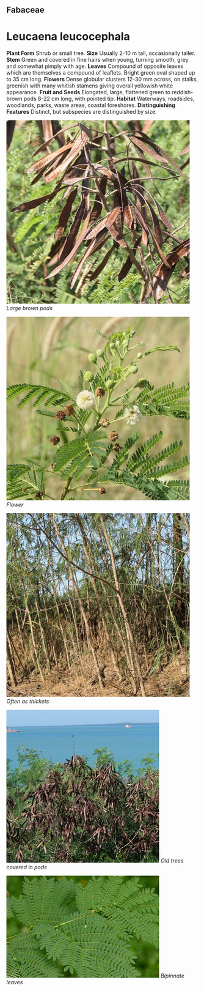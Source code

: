 ## Fabaceae
# Leucaena leucocephala
 **Plant Form** Shrub or small tree. **Size** Usually 2-10 m tall, occasionally taller. **Stem** Green and covered in fine hairs when young, turning smooth, grey and somewhat pimply with age. **Leaves** Compound of opposite leaves which are themselves a compound of leaflets. Bright green oval shaped up to 35 cm long. **Flowers** Dense globular clusters 12-30 mm across, on stalks, greenish with many whitish stamens giving overall yellowish white appearance. **Fruit and Seeds** Elongated, large, flattened green to reddish-brown pods 8-22 cm long, with pointed tip. **Habitat** Waterways, roadsides, woodlands, parks, waste areas, coastal foreshores. **Distinguishing Features** Distinct, but subspecies are distinguished by size.


![Large brown pods](100392_P1100911.jpg)
 *Large brown pods* 

![Flower](100303_P1100820.jpg)
 *Flower* 

![Often as thickets](97804_P1155665.jpg)
 *Often as thickets* 

![Old trees covered in pods](83555_P1130401.jpg)
 *Old trees covered in pods* 

![Bipinnate leaves](10219_P6910314.jpg)
 *Bipinnate leaves* 

